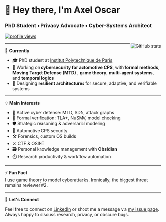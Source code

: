 <h1 align="left" id="axeloscar-title">👋 Hey there, I'm Axel Oscar</h1>
<h3 align="left">PhD Student • Privacy Advocate • Cyber-Systems Architect</h3>

<p align="left">
  <a href="https://github.com/axeloscar">
    <img src="https://komarev.com/ghpvc/?username=axeloscar" alt="profile views" />
  </a>
</p>

<a href="#axeloscar-title">
  <img src="https://github-readme-stats.vercel.app/api?username=axeloscar&show_icons=true&theme=default" alt="GitHub stats" align="right" />
</a>

---

🔬 **Currently**  
- 🎓 PhD student at [Institut Polytechnique de Paris](https://www.ip-paris.fr/)  
- 🔐 Working on **cybersecurity for automotive CPS**, with **formal methods**, **Moving Target Defense (MTD)** , **game theory**, **multi-agent systems**, and **temporal logics** 
- 🧩 Designing **resilient architectures** for secure, adaptive, and verifiable systems

---

💡 **Main Interests**  
- 🔄 Active cyber defense: MTD, SDN, attack graphs  
- 🧠 Formal verification: TLA+, NuSMV, model checking  
- 🛡 Strategic reasoning & adversarial modeling 
- 🚗 Automotive CPS security  
- 🛠️ Forensics, custom OS builds
- ⚔️ CTF & OSINT
- 🗃️ Personal knowledge management with **Obsidian**  
- ⏱️ Research productivity & workflow automation


---

⚡️ **Fun Fact**  
I use game theory to model cyberattacks. Ironically, the biggest threat remains reviewer #2.

---

🤝 **Let's Connect**

Feel free to connect on [LinkedIn](https://www.linkedin.com/in/axeloscar) or shoot me a message via [my issue page](https://github.com/axeloscar/axeloscar/issues). Always happy to discuss research, privacy, or obscure bugs.


